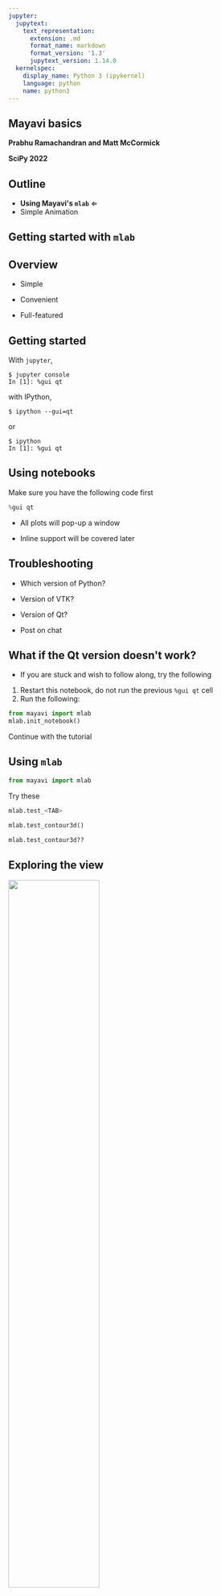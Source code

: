 ```yaml
---
jupyter:
  jupytext:
    text_representation:
      extension: .md
      format_name: markdown
      format_version: '1.3'
      jupytext_version: 1.14.0
  kernelspec:
    display_name: Python 3 (ipykernel)
    language: python
    name: python3
---
```


<!-- #region slideshow={"slide_type": "slide"} -->
## Mayavi basics

**Prabhu Ramachandran and Matt McCormick**

**SciPy 2022**

<!-- #endregion -->

<!-- #region slideshow={"slide_type": "slide"} -->
## Outline

- **Using Mayavi's `mlab`** $\Longleftarrow$
- Simple Animation

<!-- #endregion -->


<!-- #region slideshow={"slide_type": "slide"} -->
## Getting started with `mlab`

<!-- #endregion -->

<!-- #region slideshow={"slide_type": "slide"} -->
## Overview

* Simple

* Convenient

* Full-featured

<!-- #endregion -->

<!-- #region slideshow={"slide_type": "slide"} -->
## Getting started

With `jupyter`,

```
$ jupyter console
In [1]: %gui qt
```

with IPython,

```
$ ipython --gui=qt
```

or

```
$ ipython
In [1]: %gui qt
```

<!-- #endregion -->

<!-- #region slideshow={"slide_type": "slide"} -->
## Using notebooks

Make sure you have the following code first

<!-- #endregion -->

```python
%gui qt
```

* All plots will pop-up a window

* Inline support will be covered later


<!-- #region slideshow={"slide_type": "slide"} -->
## Troubleshooting

* Which version of Python?

* Version of VTK?

* Version of Qt?

* Post on chat

<!-- #endregion -->

<!-- #region slideshow={"slide_type": "slide"} -->
## What if the Qt version doesn't work?

- If you are stuck and wish to follow along, try the following

1. Restart this notebook, do not run the previous `%gui qt` cell
2. Run the following:

<!-- #endregion -->

```python
from mayavi import mlab
mlab.init_notebook()
```
Continue with the tutorial


<!-- #region slideshow={"slide_type": "slide"} -->
## Using `mlab`

<!-- #endregion -->

```python
from mayavi import mlab
```


Try these


```python
mlab.test_<TAB>
```

```python slideshow={"slide_type": "fragment"}
mlab.test_contour3d()
```

```python
mlab.test_contour3d??
```

<!-- #region slideshow={"slide_type": "slide"} -->
## Exploring the view

<img src="MEDIA/m2/contour3d.png" height="60%" />

* Mouse
* Keyboard
* Toolbar
* Mayavi icon ![Mayavi icon](MEDIA/m2/m2_icon.png)

<!-- #endregion -->

<!-- #region slideshow={"slide_type": "slide"} -->
## Using `mlab`: the basics

<!-- #endregion -->

<!-- #region slideshow={"slide_type": "slide"} -->
## `mlab` plotting functions: 0D data
<img src="MEDIA/m2/mlab/points3d_ex.png" height="40%" />

<!-- #endregion -->

```python
import numpy as np
from numpy import *
```

```python
t = linspace(0, 2*pi, 50)
u = cos(t)*pi
x, y, z = sin(u), cos(u), sin(t)
```

```python
mlab.points3d(x, y, z)
```

<!-- #region slideshow={"slide_type": "slide"} -->
## Changing how things look

### Clearing the view

<!-- #endregion -->

```python
mlab.clf()
```

### IPython is your friend!


```python
mlab.points3d?
```

<!-- #region slideshow={"slide_type": "fragment"} -->

* Extra argument: Scalars
* Keyword arguments
* UI

<!-- #endregion -->

```python slideshow={"slide_type": "fragment"}
mlab.points3d(x, y, z, t, scale_mode='none')
```

<!-- #region slideshow={"slide_type": "slide"} -->
### 1D data

<img src="MEDIA/m2/mlab/plot3d_ex.png" height="80%"/>

<!-- #endregion -->

```python
mlab.clf()
mlab.plot3d(x, y, z, t)
```

Plots lines between the points



<!-- #region slideshow={"slide_type": "slide"} -->
## 2D data: `mlab.surf`
<img src="MEDIA/m2/mlab/surf_ex.png" height="30%" />

<!-- #endregion -->

```python
x, y = mgrid[-3:3:100j,-3:3:100j]
z = sin(x*x + y*y)
```

```python
mlab.clf()
mlab.surf(x, y, z)
```

Assumes the points are rectilinear


<!-- #region slideshow={"slide_type": "slide"} -->
## 2D data: `mlab.contour_surf`

<img src="MEDIA/m2/mlab/contour_surf_ex.png" height="50%"/>

<!-- #endregion -->

```python
x, y = mgrid[-3:3:100j,-3:3:100j]
z = sin(x*x + y*y)
```

```python
mlab.clf()
mlab.contour_surf(x, y, z)
```

Assumes the points are rectilinear

<!-- #region slideshow={"slide_type": "slide"} -->
## Interlude: mayavi pipleine

- Notice the pipeline on the UI
- Somewhat mirrors VTK's data flow pipleine
- Can manipulate pipeline on the UI
- Can do the same with scripting

<!-- #endregion -->

<!-- #region slideshow={"slide_type": "slide"} -->
## Interlude: `mlab.pipeline`

- `mlab.surf` and  the like are high-level functions
- `mlab.pipeline` provides more fine-grained control
- Quick example

<!-- #endregion -->

```python
mlab.surf(x, y, z)
```
is equivalent to

```python
src = mlab.pipeline.array2d_source(x, y, z)
warp = mlab.pipeline.warp_scalar(src)
normals = mlab.pipeline.poly_data_normals(warp)
surf = mlab.pipeline.surface(normals)
```

<!-- #region slideshow={"slide_type": "slide"} -->
## `mlab.pipeline`

- Can be used for more sophisticated plots


<!-- #endregion -->


<!-- #region slideshow={"slide_type": "slide"} -->
## 2D data: `mlab.mesh`

<!-- #endregion -->

```python
mlab.clf()
mlab.mesh(x, y, z)
```


**Points need not be regular**


```python slideshow={"slide_type": "fragment"}
x, y = mgrid[-3:3:100j,-3:3:100j]
z = (x*x + y*y)*0.1
mlab.clf()
mlab.mesh(sin(x), cos(y), z)
```

<!-- #region slideshow={"slide_type": "fragment"} -->
Go ahead and experiment with other functions!

<!-- #endregion -->

```python
mlab.clf()
mlab.mesh(sin(x), cos(y), sin(x*y))
```

<!-- #region slideshow={"slide_type": "slide"} -->
## Exercise

Plot the surface of a unit sphere using `mlab.mesh` with a wireframe.

<!-- #endregion -->

<!-- #region slideshow={"slide_type": "fragment"} -->
Hint: recall spherical polar to Cartesians,

$x = r \sin(\theta) \cos(\phi)$

$y = r \sin(\theta) \sin(\phi)$

$z = r \cos(\theta)$

<!-- #endregion -->

<!-- #region slideshow={"slide_type": "slide"} -->
## Solution

<!-- #endregion -->

```python
# Solution code
```

```python
%load -r 5-10 solutions/01_sphere.py
```

<!-- #region slideshow={"slide_type": "slide"} -->
## 2D data: `mlab.triangular_mesh`

<img src="MEDIA/m2/mlab/triangular_mesh_ex.png"/>

<!-- #endregion -->

```python
x, y, z = [[0., 1., 1], [0., 0, 1], [0., 0, 0]]
t = [[0, 1, 2]]
```

```python
points = np.array([[0., 0, 0], [1, 0, 0], [1, 1, 0]])
x, y, z = points.T
```

```python
mlab.clf()
mlab.triangular_mesh(x, y, z, t)
```

Explicitly specify the triangles


<!-- #region slideshow={"slide_type": "slide"} -->
## Exercise (Optional)

Create a simple pyramid composed of triangles and plot it.

<!-- #endregion -->

<!-- #region slideshow={"slide_type": "slide"} -->
## Solution

<!-- #endregion -->

```python
# Solution...
```

```python
%load solutions/02_pyramid.py
```

<!-- #region slideshow={"slide_type": "slide"} -->
## 2D data: `mlab.imshow`

<!-- #endregion -->

```python
s = np.random.random((2<<12, 2<<12))
s.shape
```

```python
mlab.clf()
mlab.imshow(s)
```

Do not try this with `matplotlib`!


<!-- #region slideshow={"slide_type": "slide"} -->
## 3D data

<img src="MEDIA/m2/mlab/contour3d.png" width="35%" height="50%" />

<!-- #endregion -->

```python
x, y, z = mgrid[-5:5:64j, -5:5:64j, -5:5:64j]
mlab.clf()
mlab.contour3d(x*x*0.5 + y*y + z*z*2)
```

<!-- #region slideshow={"slide_type": "slide"} -->
## 3D data: `volume_slice`

<img src="MEDIA/m2/mlab/volume_slice.png" width="35%" height="50%" />

<!-- #endregion -->

```python
x, y, z = np.mgrid[-5:5:64j, -5:5:64j, -5:5:64j]
mlab.clf()
mlab.volume_slice(x, y, z, x*x*0.5 + y*y + z*z*2)
```

<!-- #region slideshow={"slide_type": "slide"} -->
## 3D vector data: `mlab.quiver3d`

<img src="MEDIA/m2/mlab/quiver3d_ex.png" width="35%" height="50%"/>

<!-- #endregion -->

```python
mlab.clf()
mlab.test_quiver3d()
```

```python
#o = mlab.quiver3d(x, y, z, u, v, w)
o = mlab.quiver3d(1, 1, 1, 0, 5, 5)
```

<!-- #region slideshow={"slide_type": "slide"} -->
## 3D vector data: `mlab.flow`

<!-- #endregion -->

```python
x, y, z = mgrid[-2:3:10j, -2:3:10j, -2:3:10j]
r = sqrt(x**2 + y**2 + z**4)
u = y*sin(r)/(r+0.001)
v = -x*sin(r)/(r+0.001)
w = ones_like(z)*0.1
mlab.clf()
obj = mlab.flow(x, y, z, u, v, w,
                seedtype='plane')
```

<!-- #region slideshow={"slide_type": "slide"} -->
## Exercise: Lorenz equation

\begin{align}
\frac{d x}{dt} &= s (y-x) \\
\frac{d y}{d t} &= rx -y -xz \\
\frac{d z}{d t} &= xy - bz \\
\end{align}

Let $ s=10,r=28, b=8./3$.

<!-- #endregion -->

```python
x, y, z = mgrid[-50:50:20j, -50:50:20j, -10:60:20j]
```

<!-- #region slideshow={"slide_type": "slide"} -->
## Exercise

* Hint: use `mlab.quiver3d`
* Explore arguments to make the visualization better


<!-- #region slideshow={"slide_type": "slide"} -->
## Solution

<!-- #endregion -->

```python
def lorenz(x, y, z, s=10.,r=28., b=8./3):
    u = s*(y-x)
    v = r*x -y - x*z
    w = x*y - b*z
    return u, v, w
```

```python
x, y, z = mgrid[-50:50:20j,-50:50:20j, -10:60:20j]
# Solution here ....
```

```python
%load solutions/02_lorenz.py
```

<!-- #region slideshow={"slide_type": "slide"} -->
## Another exercise

* Try the same with `mlab.flow`
* Use the UI to configure things

<!-- #endregion -->

<!-- #region slideshow={"slide_type": "slide"} -->
## Solution

<!-- #endregion -->

```python
mlab.clf()
mlab.flow(x, y, z, u, v, w)
```


<!-- #region slideshow={"slide_type": "slide"} -->
## Tips

* Basic visualization: not very useful

* Tweak parameters: `mask_points, scale_factor`
* Explore parameters on UI

* `mlab.flow`  is a lot better!

**Good visualization involves work**

<!-- #endregion -->

<!-- #region slideshow={"slide_type": "slide"} -->
## Other utility functions

* `gcf` : get current figure

<!-- #endregion -->

<!-- #region slideshow={"slide_type": "fragment"} -->

* `savefig`, `figure`

<!-- #endregion -->

<!-- #region slideshow={"slide_type": "fragment"} -->

* `axes`, `outline`

<!-- #endregion -->

<!-- #region slideshow={"slide_type": "fragment"} -->

* `title`, `xlabel, ylabel, zlabel`

<!-- #endregion -->

<!-- #region slideshow={"slide_type": "fragment"} -->

* `colorbar, scalarbar, vectorbar`

<!-- #endregion -->

<!-- #region slideshow={"slide_type": "fragment"} -->

* `show` : Standalone mlab scripts

<!-- #endregion -->

<!-- #region slideshow={"slide_type": "fragment"} -->

* `orientation_axes`, `text3d`

<!-- #endregion -->

<!-- #region slideshow={"slide_type": "slide"} -->
## More utility functions

* `show_pipeline`
* `view, roll, yaw, move`
* Others, see UG

<!-- #endregion -->

<!-- #region slideshow={"slide_type": "slide"} -->
## Setting the view

<!-- #endregion -->

```python
print(mlab.view())
mlab.view(azimuth=60, elevation=90, distance=100, focalpoint=None)
```

<!-- #region slideshow={"slide_type": "slide"} -->
## Outline

- Using Mayavi's `mlab`
- **Simple Animation** $\Longleftarrow$

<!-- #endregion -->


<!-- #region slideshow={"slide_type": "slide"} -->
## Animation

* Specific to `mlab`
* `points3d, plot3d, surf, mesh`, `quiver3d, contour3d` etc.
* Returned object has `mlab_source` attribute
* Setting attributes updates the plot

<!-- #endregion -->

<!-- #region slideshow={"slide_type": "slide"} -->
## Animating data

<!-- #endregion -->

```python
mlab.clf()
x, y = np.mgrid[0:3:1,0:3:1]
s = mlab.surf(x, y, x*0.1)
for i in range(10):
    s.mlab_source.scalars = x*0.1*(i+1)
```

<!-- #region slideshow={"slide_type": "slide"} -->
## But did it really animate??

<!-- #endregion -->


```python slideshow={"slide_type": "slide"}
mlab.clf()
x, y = np.mgrid[0:3:1,0:3:1]
s = mlab.surf(x, y, x*0.1)
for i in range(10):
    s.mlab_source.scalars = x*0.1*(i+1)
    mlab.process_ui_events() # <---
```

<!-- #region slideshow={"slide_type": "slide"} -->
## Animation: `mlab_source.set`
Use `mlab_source.set` to change multiple values

<!-- #endregion -->

```python
import time
for i in range(10):
    s.mlab_source.set(
        scalars=x*0.1*(i+1), y=y+i*0.5
    )
    mlab.process_ui_events()
    time.sleep(0.1)
```

<!-- #region slideshow={"slide_type": "slide"} -->
## Animation: `mlab_source.reset`

Use reset if shape changes

<!-- #endregion -->

```python
mlab.clf()
x, y = np.mgrid[0:3:1,0:3:1]
s = mlab.surf(x, y, x*0.1, representation='wireframe')

fig = mlab.gcf()
```

```python
for i in range(5):
  sl = slice(0, 3, 1.0/(i+2))
  x, y = np.mgrid[sl, sl]
  sc = x*x*0.05*(i+1)
  s.mlab_source.reset(x=x, y=y, scalars=sc)
  fig.scene.reset_zoom()
```

<!-- #region slideshow={"slide_type": "slide"} -->
## `set` vs `reset`

* `mlab_source.set`: multiple attributes

* If you change the shape of the arrays use the
  `reset` method

* See `mlab.test_*_anim`  functions for more examples!

* Use `mlab.savefig` : to dump files

* `savefig`  supports a variety of output

<!-- #endregion -->


<!-- #region slideshow={"slide_type": "slide"} -->
## Finding the traits you can change

<!-- #endregion -->

```python
s.mlab_source.print_traits()
```

<!-- #region slideshow={"slide_type": "slide"} -->
## Animate decorator

* `mlab.animate`
* Useful when interactivity is desired

<!-- #endregion -->

```python
@mlab.animate
def anim():
    x, y = np.mgrid[0:3:1,0:3:1]
    s = mlab.surf(x, y, x*0.1)
    for i in range(25):
        s.mlab_source.set(
            scalars = x*0.1*(i+1))
        yield
```

```python
a = anim()
```

<!-- #region slideshow={"slide_type": "slide"} -->
## Notes

* Only works with a generator

* Note that the UI is fully interactive

* Can adjust the delay

Can also do,

<!-- #endregion -->

```python
@mlab.animate(delay=100, ui=False)
def anim():
    x, y = np.mgrid[0:3:1,0:3:1]
    s = mlab.surf(x, y, x*0.1)
    for i in range(25):
        s.mlab_source.set(
            scalars = x*0.1*(i+1))
        yield
```

<!-- #region slideshow={"slide_type": "slide"} -->
## Exercise (Optional)

Create a stack of images animating the example below such that it looks
like the wave is moving.

<!-- #endregion -->

```python
x, y = np.mgrid[-3:3:100j,-3:3:100j]
z = np.sin(x*x + y*y)
s = mlab.surf(x, y, z)
```

<!-- #region slideshow={"slide_type": "slide"} -->
## Solution

<!-- #endregion -->

```python
# Your solution here!
```

```python
%load solutions/03_wave_anim.py
```

<!-- #region slideshow={"slide_type": "slide"} -->
## Automatic movie recording

* Click on "record" on the scene movie tab

* Or try the following

<!-- #endregion -->

```python
f = mlab.figure()
f.scene.movie_maker.record = True
mlab.test_mesh_sphere_anim()
```

```python

```
